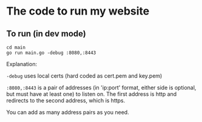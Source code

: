 
# The code to run my website

## To run (in dev mode)

    cd main
    go run main.go -debug :8080,:8443

Explanation:

  `-debug` uses local certs (hard coded as cert.pem and key.pem)

  `:8080,:8443` is a pair of addresses (in 'ip:port' format, either side is
  optional, but must have at least one) to listen on. The first address
  is http and redirects to the second address, which is https.

  You can add as many address pairs as you need.
